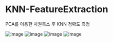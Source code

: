 # KNN-FeatureExtraction
PCA를 이용한 차원축소 후 KNN 정확도 측정

![image](https://user-images.githubusercontent.com/83999889/206903699-3432d886-c5bf-468d-9e7c-48855a5c25f4.png)
![image](https://user-images.githubusercontent.com/83999889/206903712-2c98c0e6-25cb-41c2-947d-37b066fd0fa3.png)
![image](https://user-images.githubusercontent.com/83999889/206903730-1e7af499-9d90-4c52-b088-3840a39fecba.png)
![image](https://user-images.githubusercontent.com/83999889/206903743-6ce5100e-c43a-4850-883c-bd3e3e91537b.png)
